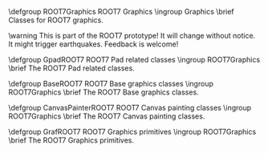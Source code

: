 \defgroup ROOT7Graphics ROOT7 Graphics
\ingroup Graphics
\brief Classes for ROOT7 graphics.

\warning This is part of the ROOT7 prototype! It will change without notice. It might trigger earthquakes. Feedback is welcome!

\defgroup GpadROOT7 ROOT7 Pad related classes
\ingroup ROOT7Graphics
\brief The ROOT7 Pad related classes.

\defgroup BaseROOT7 ROOT7 Base graphics classes
\ingroup ROOT7Graphics
\brief The ROOT7 Base graphics classes.

\defgroup CanvasPainterROOT7 ROOT7 Canvas painting classes
\ingroup ROOT7Graphics
\brief The ROOT7 Canvas painting classes.

\defgroup GrafROOT7 ROOT7 Graphics primitives
\ingroup ROOT7Graphics
\brief The ROOT7 Graphics primitives.
